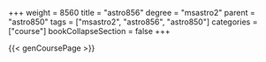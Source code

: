 +++
weight = 8560
title = "astro856"
degree = "msastro2"
parent = "astro850"
tags = ["msastro2", "astro856", "astro850"]
categories = ["course"]
bookCollapseSection = false
+++

{{< genCoursePage >}}
